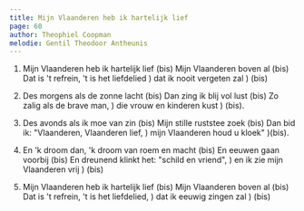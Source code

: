 ```yaml
---
title: Mijn Vlaanderen heb ik hartelijk lief 
page: 60
author: Theophiel Coopman
melodie: Gentil Theodoor Antheunis
---
```


1. Mijn Vlaanderen heb ik hartelijk lief (bis)
Mijn Vlaanderen boven al (bis)
Dat is 't refrein, 't is het liefdelied )
dat ik nooit vergeten zal            ) (bis)


2. Des morgens als de zonne lacht (bis)
Dan zing ik blij vol lust (bis)
Zo zalig als de brave man, )
die vrouw en kinderen kust ) (bis).


3. Des avonds als ik moe van zin (bis)
Mijn stille ruststee zoek (bis)
Dan bid ik: "Vlaanderen, Vlaanderen lief, )
mijn Vlaanderen houd u kloek"             )(bis).


4. En 'k droom dan, 'k droom van roem en macht (bis)
En eeuwen gaan voorbij (bis)
En dreunend klinkt het: "schild en vriend", )
en ik zie mijn Vlaanderen vrij              ) (bis)


5. Mijn Vlaanderen heb ik hartelijk lief (bis)
Mijn Vlaanderen boven al (bis)
Dat is 't refrein, 't is het liefdelied, )
dat ik eeuwig zingen zal                 ) (bis)